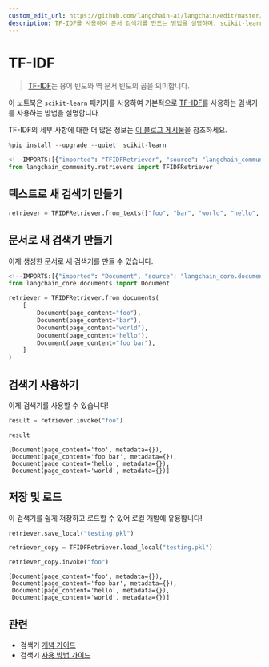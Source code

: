 ```yaml
---
custom_edit_url: https://github.com/langchain-ai/langchain/edit/master/docs/docs/integrations/retrievers/tf_idf.ipynb
description: TF-IDF를 사용하여 문서 검색기를 만드는 방법을 설명하며, scikit-learn 패키지를 활용한 예제를 포함합니다.
---
```


# TF-IDF

> [TF-IDF](https://scikit-learn.org/stable/modules/feature_extraction.html#tfidf-term-weighting)는 용어 빈도와 역 문서 빈도의 곱을 의미합니다.

이 노트북은 `scikit-learn` 패키지를 사용하여 기본적으로 [TF-IDF](https://en.wikipedia.org/wiki/Tf%E2%80%93idf)를 사용하는 검색기를 사용하는 방법을 설명합니다.

TF-IDF의 세부 사항에 대한 더 많은 정보는 [이 블로그 게시물](https://medium.com/data-science-bootcamp/tf-idf-basics-of-information-retrieval-48de122b2a4c)을 참조하세요.

```python
%pip install --upgrade --quiet  scikit-learn
```


```python
<!--IMPORTS:[{"imported": "TFIDFRetriever", "source": "langchain_community.retrievers", "docs": "https://api.python.langchain.com/en/latest/retrievers/langchain_community.retrievers.tfidf.TFIDFRetriever.html", "title": "TF-IDF"}]-->
from langchain_community.retrievers import TFIDFRetriever
```


## 텍스트로 새 검색기 만들기

```python
retriever = TFIDFRetriever.from_texts(["foo", "bar", "world", "hello", "foo bar"])
```


## 문서로 새 검색기 만들기

이제 생성한 문서로 새 검색기를 만들 수 있습니다.

```python
<!--IMPORTS:[{"imported": "Document", "source": "langchain_core.documents", "docs": "https://api.python.langchain.com/en/latest/documents/langchain_core.documents.base.Document.html", "title": "TF-IDF"}]-->
from langchain_core.documents import Document

retriever = TFIDFRetriever.from_documents(
    [
        Document(page_content="foo"),
        Document(page_content="bar"),
        Document(page_content="world"),
        Document(page_content="hello"),
        Document(page_content="foo bar"),
    ]
)
```


## 검색기 사용하기

이제 검색기를 사용할 수 있습니다!

```python
result = retriever.invoke("foo")
```


```python
result
```


```output
[Document(page_content='foo', metadata={}),
 Document(page_content='foo bar', metadata={}),
 Document(page_content='hello', metadata={}),
 Document(page_content='world', metadata={})]
```


## 저장 및 로드

이 검색기를 쉽게 저장하고 로드할 수 있어 로컬 개발에 유용합니다!

```python
retriever.save_local("testing.pkl")
```


```python
retriever_copy = TFIDFRetriever.load_local("testing.pkl")
```


```python
retriever_copy.invoke("foo")
```


```output
[Document(page_content='foo', metadata={}),
 Document(page_content='foo bar', metadata={}),
 Document(page_content='hello', metadata={}),
 Document(page_content='world', metadata={})]
```


## 관련

- 검색기 [개념 가이드](/docs/concepts/#retrievers)
- 검색기 [사용 방법 가이드](/docs/how_to/#retrievers)